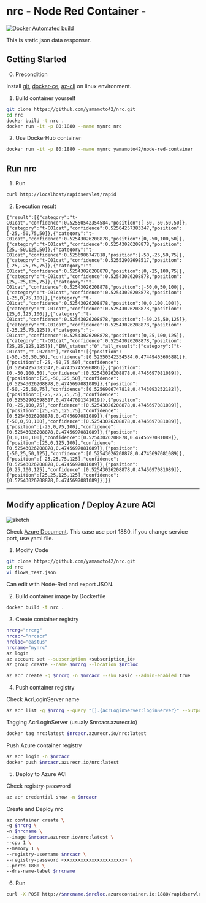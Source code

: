 # nrc - Node Red Container -
[![Docker Automated build](https://img.shields.io/docker/automated/yamamoto42/node-red-container.svg)](https://hub.docker.com/r/yamamoto42/node-red-container/)

This is static json data responser.

## Getting Started

0. Precondition

Install [git](https://git-scm.com/book/en/v2/Getting-Started-Installing-Git), [docker-ce](https://docs.docker.com/install/linux/docker-ce/centos/), [az-cli](https://docs.microsoft.com/en-us/cli/azure/install-azure-cli?view=azure-cli-latest) on linux environment.

1. Build container yourself

```sh
git clone https://github.com/yamamoto42/nrc.git
cd nrc
docker build -t nrc .
docker run -it -p 80:1880 --name mynrc nrc
```

2. Use DockerHub container

```sh
docker run -it -p 80:1880 --name mynrc yamamoto42/node-red-container
```

## Run nrc

1. Run

```sh
curl http://localhost/rapidservlet/rapid
```
2. Execution result

```
{"result":[{"category":"t-C01cat","confidence":0.52550542354584,"position":[-50,-50,50,50]},{"category":"t-C01cat","confidence":0.52564257383347,"position":[-25,-50,75,50]},{"category":"t-C01cat","confidence":0.52543026208878,"position":[0,-50,100,50]},{"category":"t-C01cat","confidence":0.52543026208878,"position":[25,-50,125,50]},{"category":"t-C01cat","confidence":0.5256906747818,"position":[-50,-25,50,75]},{"category":"t-C01cat","confidence":0.52552902698517,"position":[-25,-25,75,75]},{"category":"t-C01cat","confidence":0.52543026208878,"position":[0,-25,100,75]},{"category":"t-C01cat","confidence":0.52543026208878,"position":[25,-25,125,75]},{"category":"t-C01cat","confidence":0.52543026208878,"position":[-50,0,50,100]},{"category":"t-C01cat","confidence":0.52543026208878,"position":[-25,0,75,100]},{"category":"t-C01cat","confidence":0.52543026208878,"position":[0,0,100,100]},{"category":"t-C01cat","confidence":0.52543026208878,"position":[25,0,125,100]},{"category":"t-C01cat","confidence":0.52543026208878,"position":[-50,25,50,125]},{"category":"t-C01cat","confidence":0.52543026208878,"position":[-25,25,75,125]},{"category":"t-C01cat","confidence":0.52543026208878,"position":[0,25,100,125]},{"category":"t-C01cat","confidence":0.52543026208878,"position":[25,25,125,125]}],"IMA_status":"0","all_result":{"category":["t-C01cat","t-C02doc"],"result":[{"position":[-50,-50,50,50],"confidence":[0.52550542354584,0.47449463605881]},{"position":[-25,-50,75,50],"confidence":[0.52564257383347,0.47435745596886]},{"position":[0,-50,100,50],"confidence":[0.52543026208878,0.4745697081089]},{"position":[25,-50,125,50],"confidence":[0.52543026208878,0.4745697081089]},{"position":[-50,-25,50,75],"confidence":[0.5256906747818,0.4743093252182]},{"position":[-25,-25,75,75],"confidence":[0.52552902698517,0.47447091341019]},{"position":[0,-25,100,75],"confidence":[0.52543026208878,0.4745697081089]},{"position":[25,-25,125,75],"confidence":[0.52543026208878,0.4745697081089]},{"position":[-50,0,50,100],"confidence":[0.52543026208878,0.4745697081089]},{"position":[-25,0,75,100],"confidence":[0.52543026208878,0.4745697081089]},{"position":[0,0,100,100],"confidence":[0.52543026208878,0.4745697081089]},{"position":[25,0,125,100],"confidence":[0.52543026208878,0.4745697081089]},{"position":[-50,25,50,125],"confidence":[0.52543026208878,0.4745697081089]},{"position":[-25,25,75,125],"confidence":[0.52543026208878,0.4745697081089]},{"position":[0,25,100,125],"confidence":[0.52543026208878,0.4745697081089]},{"position":[25,25,125,125],"confidence":[0.52543026208878,0.4745697081089]}]}}
```
---
## Modify application / Deploy Azure ACI

![sketch](https://github.com/yamamoto42/nrc/blob/master/img.png "sketch")

Check [Azure Document](https://docs.microsoft.com/en-us/azure/container-instances/container-instances-tutorial-prepare-app).
 This case use port 1880. if you change service port, use yaml file.

1. Modify Code

```sh
git clone https://github.com/yamamoto42/nrc.git
cd nrc
vi flows_test.json
```
Can edit with Node-Red and export JSON.

2. Build container image by Dockerfile

```sh
docker build -t nrc .
```

3. Create container registry

```sh
nrcrg="nrcrg"
nrcacr="nrcacr"
nrcloc="eastus"
nrcname="mynrc"
az login
az account set --subscription <subscription_id>
az group create --name $nrcrg --location $nrcloc
```
```sh
az acr create -g $nrcrg -n $nrcacr --sku Basic --admin-enabled true
```

4. Push container registry

Check AcrLoginServer name
```sh
az acr list -g $nrcrg --query "[].{acrLoginServer:loginServer}" --output table
```
Tagging AcrLoginServer (usualy $nrcacr.azurecr.io)
```sh
docker tag nrc:latest $nrcacr.azurecr.io/nrc:latest
```
Push Azure container registry
```sh
az acr login -n $nrcacr
docker push $nrcacr.azurecr.io/nrc:latest
```

5. Deploy to Azure ACI

Check registry-password
```sh
az acr credential show -n $nrcacr
```
Create and Deploy nrc
```sh
az container create \
-g $nrcrg \
-n $nrcname \
--image $nrcacr.azurecr.io/nrc:latest \
--cpu 1 \
--memory 1 \
--registry-username $nrcacr \
--registry-password <xxxxxxxxxxxxxxxxxxxxxx> \
--ports 1880 \
--dns-name-label $nrcname
```
6. Run

```sh
curl -X POST http://$nrcname.$nrcloc.azurecontainer.io:1880/rapidservlet/rapid
```
